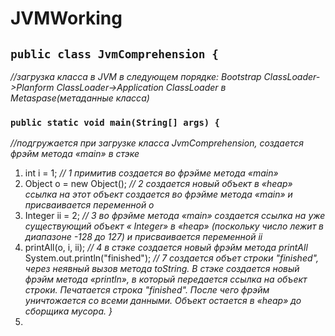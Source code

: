 # JVMWorking

## `public class JvmComprehension {` 
*//загрузка класса в JVM в следующем порядке: Bootstrap ClassLoаder->Planform ClassLoader->Application ClassLoader в Metaspase(метаданные класса)*

### `public static void main(String[] args) {`
*//подгружается при загрузке класса JvmComprehension, создается фрэйм метода «main» в стэке*
   1.  int i = 1;                      *// 1  примитив создается во фрэйме метода «main»*
   2.  Object o = new Object();        *// 2  создается новый объект в «heap» ссылка на этот объект создается во фрэйме метода «main» и присваивается переменной o*
   3.  Integer ii = 2;                 *// 3 во фрэйме метода «main» создается ссылка на уже существующий объект « Integer»  в «heap» (поскольку число лежит в диапазоне -128 до 127) и присваивается переменной ii*
   4.  printAll(o, i, ii);             *// 4 в стэке создается новый фрэйм метода printAll*
System.out.println("finished");      *// 7 создается объет строки "finished", через неявный вызов метода toString. В стэке создается новый фрэйм метода «println»,  в который передается ссылка на объект строки. Печатается строка "finished". После чего фрэйм уничтожается со всеми данными. Объект остается в «heap» до сборщика мусора.
    }*
2.
